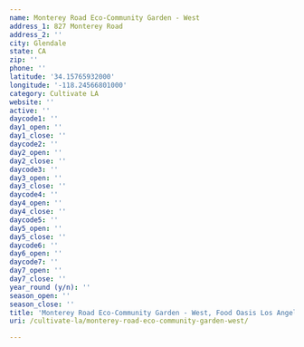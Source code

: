```yaml
---
name: Monterey Road Eco-Community Garden - West
address_1: 827 Monterey Road
address_2: ''
city: Glendale
state: CA
zip: ''
phone: ''
latitude: '34.15765932000'
longitude: '-118.24566801000'
category: Cultivate LA
website: ''
active: ''
daycode1: ''
day1_open: ''
day1_close: ''
daycode2: ''
day2_open: ''
day2_close: ''
daycode3: ''
day3_open: ''
day3_close: ''
daycode4: ''
day4_open: ''
day4_close: ''
daycode5: ''
day5_open: ''
day5_close: ''
daycode6: ''
day6_open: ''
daycode7: ''
day7_open: ''
day7_close: ''
year_round (y/n): ''
season_open: ''
season_close: ''
title: 'Monterey Road Eco-Community Garden - West, Food Oasis Los Angeles'
uri: /cultivate-la/monterey-road-eco-community-garden-west/

---
```

